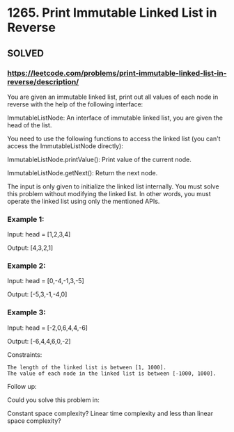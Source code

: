 # 1265. Print Immutable Linked List in Reverse

## SOLVED
### https://leetcode.com/problems/print-immutable-linked-list-in-reverse/description/


You are given an immutable linked list, print out all values of each node in reverse with the help of the following interface:

ImmutableListNode: An interface of immutable linked list, you are given the head of the list.

You need to use the following functions to access the linked list (you can't access the ImmutableListNode directly):

ImmutableListNode.printValue(): Print value of the current node.

ImmutableListNode.getNext(): Return the next node.

The input is only given to initialize the linked list internally. You must solve this problem without modifying the linked list. In other words, you must operate the linked list using only the mentioned APIs.



### Example 1:

Input: head = [1,2,3,4]

Output: [4,3,2,1]

### Example 2:

Input: head = [0,-4,-1,3,-5]

Output: [-5,3,-1,-4,0]

### Example 3:

Input: head = [-2,0,6,4,4,-6]

Output: [-6,4,4,6,0,-2]


Constraints:

    The length of the linked list is between [1, 1000].
    The value of each node in the linked list is between [-1000, 1000].



Follow up:

Could you solve this problem in:

Constant space complexity?
Linear time complexity and less than linear space complexity?